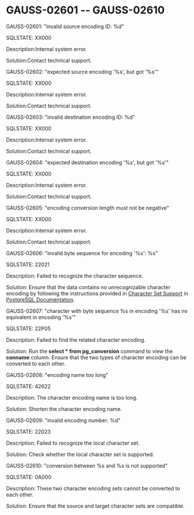 # GAUSS-02601 -- GAUSS-02610<a name="EN-US_TOPIC_0302073589"></a>

GAUSS-02601: "invalid source encoding ID: %d"

SQLSTATE: XX000

Description:Internal system error.

Solution:Contact technical support.

GAUSS-02602: "expected source encoding '%s', but got '%s'"

SQLSTATE: XX000

Description:Internal system error.

Solution:Contact technical support.

GAUSS-02603: "invalid destination encoding ID: %d"

SQLSTATE: XX000

Description:Internal system error.

Solution:Contact technical support.

GAUSS-02604: "expected destination encoding '%s', but got '%s'"

SQLSTATE: XX000

Description:Internal system error.

Solution:Contact technical support.

GAUSS-02605: "encoding conversion length must not be negative"

SQLSTATE: XX000

Description:Internal system error.

Solution:Contact technical support.

GAUSS-02606: "invalid byte sequence for encoding '%s': %s"

SQLSTATE: 22021

Description: Failed to recognize the character sequence.

Solution: Ensure that the data contains no unrecognizable character encoding by following the instructions provided in  [Character Set Support](https://www.postgresql.org/docs/9.6/static/multibyte.html)  in  [PostgreSQL Documentation](https://www.postgresql.org/docs/9.6/static/index.html).

GAUSS-02607: "character with byte sequence %s in encoding '%s' has no equivalent in encoding '%s'"

SQLSTATE: 22P05

Description: Failed to find the related character encoding.

Solution: Run the  **select \* from pg\_conversion**  command to view the  **conname**  column. Ensure that the two types of character encoding can be converted to each other.

GAUSS-02608: "encoding name too long"

SQLSTATE: 42622

Description: The character encoding name is too long.

Solution: Shorten the character encoding name.

GAUSS-02609: "invalid encoding number: %d"

SQLSTATE: 22023

Description: Failed to recognize the local character set.

Solution: Check whether the local character set is supported.

GAUSS-02610: "conversion between %s and %s is not supported"

SQLSTATE: 0A000

Description: These two character encoding sets cannot be converted to each other.

Solution: Ensure that the source and target character sets are compatible.

